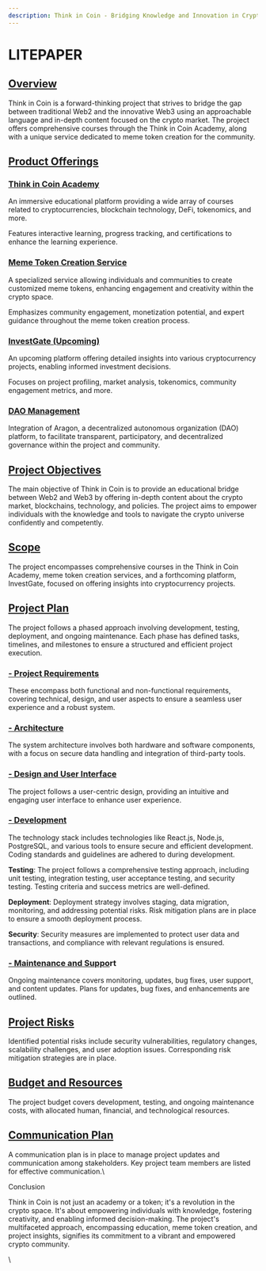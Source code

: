 ```yaml
---
description: Think in Coin - Bridging Knowledge and Innovation in Crypto
---
```


# LITEPAPER

## [Overview](readme/overview/)

Think in Coin is a forward-thinking project that strives to bridge the gap between traditional Web2 and the innovative Web3 using an approachable language and in-depth content focused on the crypto market. The project offers comprehensive courses through the Think in Coin Academy, along with a unique service dedicated to meme token creation for the community.

## [Product Offerings](products/)

### [**Think in Coin Academy**](products/academy.md)

An immersive educational platform providing a wide array of courses related to cryptocurrencies, blockchain technology, DeFi, tokenomics, and more.

Features interactive learning, progress tracking, and certifications to enhance the learning experience.

### [**Meme Token Creation Service**](products/meme-token-creation.md)

A specialized service allowing individuals and communities to create customized meme tokens, enhancing engagement and creativity within the crypto space.

Emphasizes community engagement, monetization potential, and expert guidance throughout the meme token creation process.

### [**InvestGate (Upcoming)**](products/investgate.md)

An upcoming platform offering detailed insights into various cryptocurrency projects, enabling informed investment decisions.

Focuses on project profiling, market analysis, tokenomics, community engagement metrics, and more.

### [**DAO Management**](products/dao-management-system.md)

Integration of Aragon, a decentralized autonomous organization (DAO) platform, to facilitate transparent, participatory, and decentralized governance within the project and community.



## [Project Objectives](project-plan/objectives.md)

The main objective of Think in Coin is to provide an educational bridge between Web2 and Web3 by offering in-depth content about the crypto market, blockchains, technology, and policies. The project aims to empower individuals with the knowledge and tools to navigate the crypto universe confidently and competently.

## [Scope](broken-reference)

The project encompasses comprehensive courses in the Think in Coin Academy, meme token creation services, and a forthcoming platform, InvestGate, focused on offering insights into cryptocurrency projects.

## [Project Plan](project-plan/)

The project follows a phased approach involving development, testing, deployment, and ongoing maintenance. Each phase has defined tasks, timelines, and milestones to ensure a structured and efficient project execution.

### [- Project Requirements](project-plan/requirements.md)

These encompass both functional and non-functional requirements, covering technical, design, and user aspects to ensure a seamless user experience and a robust system.

### [- Architecture](architecture/)

The system architecture involves both hardware and software components, with a focus on secure data handling and integration of third-party tools.

### [- Design and User Interface](design-and-user-interface.md)

The project follows a user-centric design, providing an intuitive and engaging user interface to enhance user experience.

### [- Development](development/)

The technology stack includes technologies like React.js, Node.js, PostgreSQL, and various tools to ensure secure and efficient development. Coding standards and guidelines are adhered to during development.

**Testing**: The project follows a comprehensive testing approach, including unit testing, integration testing, user acceptance testing, and security testing. Testing criteria and success metrics are well-defined.

**Deployment**: Deployment strategy involves staging, data migration, monitoring, and addressing potential risks. Risk mitigation plans are in place to ensure a smooth deployment process.

**Security**: Security measures are implemented to protect user data and transactions, and compliance with relevant regulations is ensured.

### [- Maintenance and Suppo](maintenance-and-support.md)rt

Ongoing maintenance covers monitoring, updates, bug fixes, user support, and content updates. Plans for updates, bug fixes, and enhancements are outlined.

## [Project Risks](project-plan/risks.md)

Identified potential risks include security vulnerabilities, regulatory changes, scalability challenges, and user adoption issues. Corresponding risk mitigation strategies are in place.

## [Budget and Resources](budget-and-resources.md)

The project budget covers development, testing, and ongoing maintenance costs, with allocated human, financial, and technological resources.

## [Communication Plan](communication-plan.md)

A communication plan is in place to manage project updates and communication among stakeholders. Key project team members are listed for effective communication.\


Conclusion

Think in Coin is not just an academy or a token; it's a revolution in the crypto space. It's about empowering individuals with knowledge, fostering creativity, and enabling informed decision-making. The project's multifaceted approach, encompassing education, meme token creation, and project insights, signifies its commitment to a vibrant and empowered crypto community.

\

